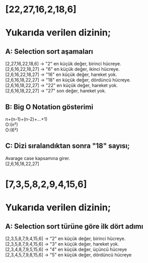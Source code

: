 # [22,27,16,2,18,6] 
# Yukarıda verilen dizinin;
## A: Selection sort aşamaları 
[2,27,16,22,18,6] -> "2" en küçük değer, birinci hücreye. </br>
[2,6,16,22,18,27] -> "6" en küçük değer, ikinci hücreye. </br>
[2,6,16,22,18,27] -> "16" en küçük değer, hareket yok. </br>
[2,6,16,18,22,27] -> "18" en küçük değer, dördüncü hücreye. </br>
[2,6,16,18,22,27] -> "22" en küçük değer, hareket yok. </br>
[2,6,16,18,22,27] -> "27" son değer, hareket yok. </br>
## B: Big O Notation gösterimi
n+(n-1)+(n-2)+...+1) </br>
O:(n²) </br>
O:(6²) </br>
## C: Dizi sıralandıktan sonra "18" sayısı;
Avarage case kapsamına girer. </br>
[2,6,16,18,22,27]
# [7,3,5,8,2,9,4,15,6]
# Yukarıda verilen dizinin;
## A: Selection sort türüne göre ilk dört adımı
[2,3,5,8,7,9,4,15,6] -> "2" en küçük değer, birinci hücreye. </br>
[2,3,5,8,7,9,4,15,6] -> "3" en küçük değer, hareket yok. </br>
[2,3,4,8,7,9,5,15,6] -> "4" en küçük değer, üçüncü hücreye </br>
[2,3,4,5,7,9,8,15,6] -> "5" en küçük değer, dördüncü hücreye </br>
